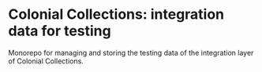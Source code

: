 # Colonial Collections: integration data for testing

Monorepo for managing and storing the testing data of the integration layer of Colonial Collections.
